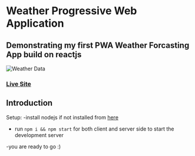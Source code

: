 # Weather Progressive Web Application

## Demonstrating my first PWA Weather Forcasting App build on reactjs

![Weather Data](https://i.imgur.com/3csowzj.png)

### [Live Site](https://fastweatherinfo.netlify.app/)

## Introduction

Setup:
-install nodejs if not installed from [here](https://nodejs.org/en/)

- run `npm i && npm start` for both client and server side to start the development server

-you are ready to go :)
